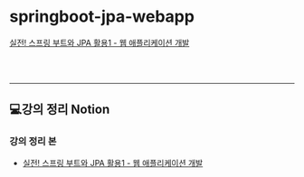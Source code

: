 # springboot-jpa-webapp
[실전! 스프링 부트와 JPA 활용1 - 웹 애플리케이션 개발](https://www.inflearn.com/course/%EC%8A%A4%ED%94%84%EB%A7%81%EB%B6%80%ED%8A%B8-JPA-%ED%99%9C%EC%9A%A9-1)

<br/>
<br/>
<hr>

## 💻강의 정리 Notion
### 강의 정리 본
- [실전! 스프링 부트와 JPA 활용1 - 웹 애플리케이션 개발](https://studyharddev.notion.site/6-bea8673bab04408a91e737f1383d0f2e?pvs=4)
